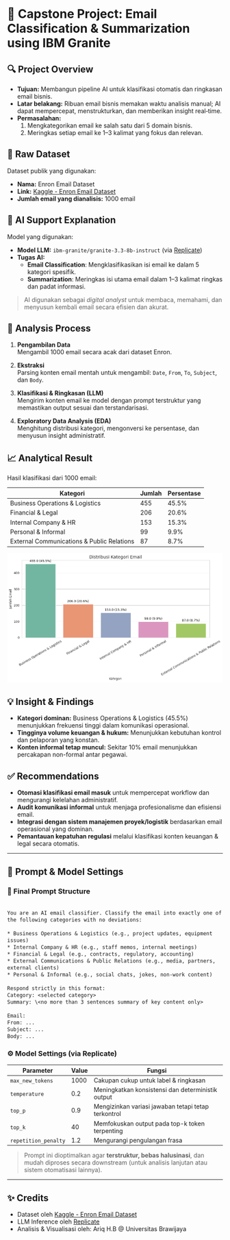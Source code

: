 # 📧 Capstone Project: Email Classification & Summarization using IBM Granite

## 🔍 Project Overview

- **Tujuan:** Membangun pipeline AI untuk klasifikasi otomatis dan ringkasan email bisnis.
- **Latar belakang:** Ribuan email bisnis memakan waktu analisis manual; AI dapat mempercepat, menstrukturkan, dan memberikan insight real‑time.
- **Permasalahan:**  
  1. Mengkategorikan email ke salah satu dari 5 domain bisnis.  
  2. Meringkas setiap email ke 1–3 kalimat yang fokus dan relevan.  

## 📂 Raw Dataset

Dataset publik yang digunakan:
- **Nama:** Enron Email Dataset  
- **Link:** [Kaggle - Enron Email Dataset](https://www.kaggle.com/datasets/wcukierski/enron-email-dataset)  
- **Jumlah email yang dianalisis:** 1000 email

## 🧠 AI Support Explanation

Model yang digunakan:
- **Model LLM:** `ibm-granite/granite-3.3-8b-instruct` (via [Replicate](https://replicate.com))
- **Tugas AI:**
  - **Email Classification**: Mengklasifikasikan isi email ke dalam 5 kategori spesifik.
  - **Summarization**: Meringkas isi utama email dalam 1–3 kalimat ringkas dan padat informasi.

> AI digunakan sebagai *digital analyst* untuk membaca, memahami, dan menyusun kembali email secara efisien dan akurat.

## 🧪 Analysis Process

1. **Pengambilan Data**  
   Mengambil 1000 email secara acak dari dataset Enron.

2. **Ekstraksi**  
   Parsing konten email mentah untuk mengambil: `Date`, `From`, `To`, `Subject`, dan `Body`.

3. **Klasifikasi & Ringkasan (LLM)**  
   Mengirim konten email ke model dengan prompt terstruktur yang memastikan output sesuai dan terstandarisasi.

4. **Exploratory Data Analysis (EDA)**  
   Menghitung distribusi kategori, mengonversi ke persentase, dan menyusun insight administratif.

## 📈 Analytical Result

Hasil klasifikasi dari 1000 email:

| Kategori                                    | Jumlah | Persentase |
|---------------------------------------------|--------|------------|
| Business Operations & Logistics             | 455    | 45.5%      |
| Financial & Legal                           | 206    | 20.6%      |
| Internal Company & HR                       | 153    | 15.3%      |
| Personal & Informal                         | 99     | 9.9%       |
| External Communications & Public Relations | 87     | 8.7%       |

![Distribusi Kategori Email](https://github.com/AriqHB/Capstone-Project-Using-IBM-Granite/blob/88ba8c8c88948fa021233173ade815757e14d17a/Distribusi%20Kategori%20Email.png)

## 💡 Insight & Findings

- **Kategori dominan:** Business Operations & Logistics (45.5%) menunjukkan frekuensi tinggi dalam komunikasi operasional.
- **Tingginya volume keuangan & hukum:** Menunjukkan kebutuhan kontrol dan pelaporan yang konstan.
- **Konten informal tetap muncul:** Sekitar 10% email menunjukkan percakapan non-formal antar pegawai.

## ✅ Recommendations

- **Otomasi klasifikasi email masuk** untuk mempercepat workflow dan mengurangi kelelahan administratif.
- **Audit komunikasi informal** untuk menjaga profesionalisme dan efisiensi email.
- **Integrasi dengan sistem manajemen proyek/logistik** berdasarkan email operasional yang dominan.
- **Pemantauan kepatuhan regulasi** melalui klasifikasi konten keuangan & legal secara otomatis.

---

## 📜 Prompt & Model Settings

### 🔄 Final Prompt Structure

```

You are an AI email classifier. Classify the email into exactly one of the following categories with no deviations:

* Business Operations & Logistics (e.g., project updates, equipment issues)
* Internal Company & HR (e.g., staff memos, internal meetings)
* Financial & Legal (e.g., contracts, regulatory, accounting)
* External Communications & Public Relations (e.g., media, partners, external clients)
* Personal & Informal (e.g., social chats, jokes, non-work content)

Respond strictly in this format:
Category: <selected category>
Summary: \<no more than 3 sentences summary of key content only>

Email:
From: ...
Subject: ...
Body: ...

```

### ⚙️ Model Settings (via Replicate)

| Parameter             | Value        | Fungsi                                                                 |
|----------------------|--------------|------------------------------------------------------------------------|
| `max_new_tokens`     | 1000         | Cakupan cukup untuk label & ringkasan                                 |
| `temperature`        | 0.2          | Meningkatkan konsistensi dan deterministik output                     |
| `top_p`              | 0.9          | Mengizinkan variasi jawaban tetapi tetap terkontrol                   |
| `top_k`              | 40           | Memfokuskan output pada top-k token terpenting                        |
| `repetition_penalty`| 1.2          | Mengurangi pengulangan frasa                                           |

> Prompt ini dioptimalkan agar **terstruktur, bebas halusinasi**, dan mudah diproses secara downstream (untuk analisis lanjutan atau sistem otomatisasi lainnya).

---

## ✨ Credits

- Dataset oleh [Kaggle - Enron Email Dataset](https://www.kaggle.com/datasets/wcukierski/enron-email-dataset)
- LLM Inference oleh [Replicate](https://replicate.com)
- Analisis & Visualisasi oleh: Ariq H.B @ Universitas Brawijaya  